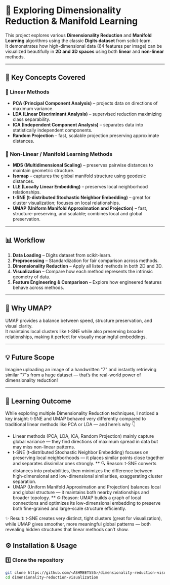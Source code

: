 # 🧩 Exploring Dimensionality Reduction & Manifold Learning

This project explores various **Dimensionality Reduction** and **Manifold Learning** algorithms using the classic **Digits dataset** from scikit-learn.  
It demonstrates how high-dimensional data (64 features per image) can be visualized beautifully in **2D and 3D spaces** using both **linear** and **non-linear** methods.

---

## 🚀 Key Concepts Covered

### 🔹 Linear Methods
- **PCA (Principal Component Analysis)** – projects data on directions of maximum variance.
- **LDA (Linear Discriminant Analysis)** – supervised reduction maximizing class separability.
- **ICA (Independent Component Analysis)** – separates data into statistically independent components.
- **Random Projection** – fast, scalable projection preserving approximate distances.

### 🔹 Non-Linear / Manifold Learning Methods
- **MDS (Multidimensional Scaling)** – preserves pairwise distances to maintain geometric structure.
- **Isomap** – captures the global manifold structure using geodesic distances.
- **LLE (Locally Linear Embedding)** – preserves local neighborhood relationships.
- **t-SNE (t-distributed Stochastic Neighbor Embedding)** – great for cluster visualization; focuses on local relationships.
- **UMAP (Uniform Manifold Approximation and Projection)** – fast, structure-preserving, and scalable; combines local and global preservation.

---

## 📊 Workflow
1. **Data Loading** – Digits dataset from scikit-learn.  
2. **Preprocessing** – Standardization for fair comparison across methods.  
3. **Dimensionality Reduction** – Apply all listed methods in both 2D and 3D.  
4. **Visualization** – Compare how each method represents the intrinsic geometry of data.  
5. **Feature Engineering & Comparison** – Explore how engineered features behave across methods.

---

## 🌈 Why UMAP?
UMAP provides a balance between speed, structure preservation, and visual clarity.  
It maintains local clusters like t-SNE while also preserving broader relationships, making it perfect for visually meaningful embeddings.

---

## 💡 Future Scope
Imagine uploading an image of a handwritten "7" and instantly retrieving similar "7"s from a huge dataset — that’s the real-world power of dimensionality reduction!

---
## 🎯 Learning Outcome
While exploring multiple Dimensionality Reduction techniques, I noticed a key insight:
t-SNE and UMAP behaved very differently compared to traditional linear methods like PCA or LDA — and here’s why 👇

* Linear methods (PCA, LDA, ICA, Random Projection) mainly capture global variance — they find directions of maximum spread in data but may miss non-linear patterns.
* t-SNE (t-distributed Stochastic Neighbor Embedding) focuses on preserving local neighborhoods — it places similar points close together and separates dissimilar ones strongly.
 ** 🔍 Reason: t-SNE converts distances into probabilities, then minimizes the difference between high-dimensional and low-dimensional similarities, exaggerating cluster separation.
* UMAP (Uniform Manifold Approximation and Projection) balances local and global structure — it maintains both nearby relationships and broader topology.
   ** ⚙️ Reason: UMAP builds a graph of local connections and optimizes its low-dimensional embedding to preserve both fine-grained and large-scale structure efficiently.

✨ Result:
t-SNE creates very distinct, tight clusters (great for visualization), while UMAP gives smoother, more meaningful global patterns — both revealing hidden structures that linear methods can’t show.


## ⚙️ Installation & Usage

### 1️⃣ Clone the repository
```bash
git clone https://github.com/<ASHMEET555>/dimensionality-reduction-visualization.git
cd dimensionality-reduction-visualization
